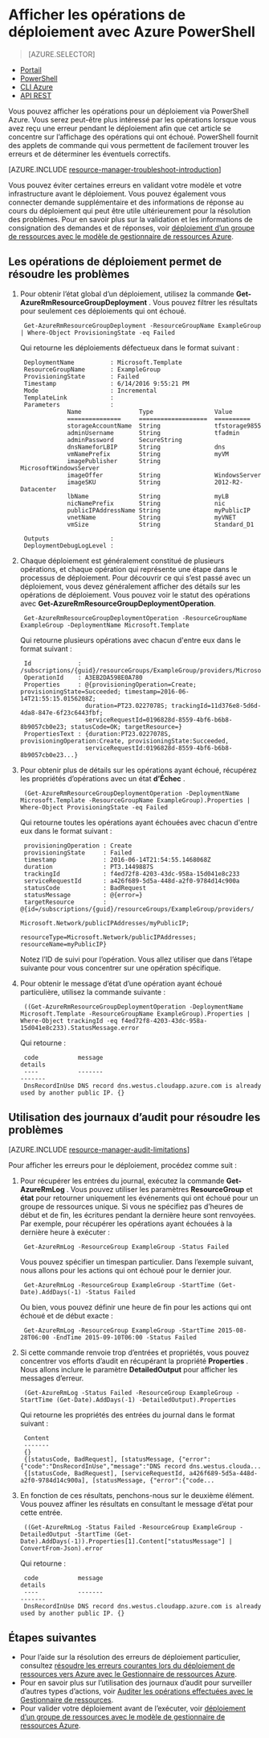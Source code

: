 <properties
   pageTitle="Afficher les opérations de déploiement avec PowerShell | Microsoft Azure"
   description="Décrit comment utiliser PowerShell Azure pour détecter les problèmes de déploiement du Gestionnaire de ressources."
   services="azure-resource-manager,virtual-machines"
   documentationCenter=""
   tags="top-support-issue"
   authors="tfitzmac"
   manager="timlt"
   editor=""/>

<tags
   ms.service="azure-resource-manager"
   ms.devlang="na"
   ms.topic="article"
   ms.tgt_pltfrm="vm-multiple"
   ms.workload="infrastructure"
   ms.date="06/14/2016"
   ms.author="tomfitz"/>

# <a name="view-deployment-operations-with-azure-powershell"></a>Afficher les opérations de déploiement avec Azure PowerShell

> [AZURE.SELECTOR]
- [Portail](resource-manager-troubleshoot-deployments-portal.md)
- [PowerShell](resource-manager-troubleshoot-deployments-powershell.md)
- [CLI Azure](resource-manager-troubleshoot-deployments-cli.md)
- [API REST](resource-manager-troubleshoot-deployments-rest.md)

Vous pouvez afficher les opérations pour un déploiement via PowerShell Azure. Vous serez peut-être plus intéressé par les opérations lorsque vous avez reçu une erreur pendant le déploiement afin que cet article se concentre sur l’affichage des opérations qui ont échoué. PowerShell fournit des applets de commande qui vous permettent de facilement trouver les erreurs et de déterminer les éventuels correctifs.

[AZURE.INCLUDE [resource-manager-troubleshoot-introduction](../includes/resource-manager-troubleshoot-introduction.md)]

Vous pouvez éviter certaines erreurs en validant votre modèle et votre infrastructure avant le déploiement. Vous pouvez également vous connecter demande supplémentaire et des informations de réponse au cours du déploiement qui peut être utile ultérieurement pour la résolution des problèmes. Pour en savoir plus sur la validation et les informations de consignation des demandes et de réponses, voir [déploiement d’un groupe de ressources avec le modèle de gestionnaire de ressources Azure](resource-group-template-deploy.md).

## <a name="use-deployment-operations-to-troubleshoot"></a>Les opérations de déploiement permet de résoudre les problèmes

1. Pour obtenir l’état global d’un déploiement, utilisez la commande **Get-AzureRmResourceGroupDeployment** . Vous pouvez filtrer les résultats pour seulement ces déploiements qui ont échoué.

        Get-AzureRmResourceGroupDeployment -ResourceGroupName ExampleGroup | Where-Object ProvisioningState -eq Failed
        
    Qui retourne les déploiements défectueux dans le format suivant :
        
        DeploymentName          : Microsoft.Template
        ResourceGroupName       : ExampleGroup
        ProvisioningState       : Failed
        Timestamp               : 6/14/2016 9:55:21 PM
        Mode                    : Incremental
        TemplateLink            :
        Parameters              :
                    Name                Type                 Value
                    ===============     ===================  ==========
                    storageAccountName  String               tfstorage9855
                    adminUsername       String               tfadmin
                    adminPassword       SecureString
                    dnsNameforLBIP      String               dns
                    vmNamePrefix        String               myVM
                    imagePublisher      String               MicrosoftWindowsServer
                    imageOffer          String               WindowsServer
                    imageSKU            String               2012-R2-Datacenter
                    lbName              String               myLB
                    nicNamePrefix       String               nic
                    publicIPAddressName String               myPublicIP
                    vnetName            String               myVNET
                    vmSize              String               Standard_D1

        Outputs                 :
        DeploymentDebugLogLevel :

2. Chaque déploiement est généralement constitué de plusieurs opérations, et chaque opération qui représente une étape dans le processus de déploiement. Pour découvrir ce qui s’est passé avec un déploiement, vous devez généralement afficher des détails sur les opérations de déploiement. Vous pouvez voir le statut des opérations avec **Get-AzureRmResourceGroupDeploymentOperation**.

        Get-AzureRmResourceGroupDeploymentOperation -ResourceGroupName ExampleGroup -DeploymentName Microsoft.Template
        
    Qui retourne plusieurs opérations avec chacun d'entre eux dans le format suivant :
        
        Id             : /subscriptions/{guid}/resourceGroups/ExampleGroup/providers/Microsoft.Resources/deployments/Microsoft.Template/operations/A3EB2DA598E0A780
        OperationId    : A3EB2DA598E0A780
        Properties     : @{provisioningOperation=Create; provisioningState=Succeeded; timestamp=2016-06-14T21:55:15.0156208Z;
                         duration=PT23.0227078S; trackingId=11d376e8-5d6d-4da8-847e-6f23c6443fbf;
                         serviceRequestId=0196828d-8559-4bf6-b6b8-8b9057cb0e23; statusCode=OK; targetResource=}
        PropertiesText : {duration:PT23.0227078S, provisioningOperation:Create, provisioningState:Succeeded,
                         serviceRequestId:0196828d-8559-4bf6-b6b8-8b9057cb0e23...}

3. Pour obtenir plus de détails sur les opérations ayant échoué, récupérez les propriétés d’opérations avec un état **d’Échec** .

        (Get-AzureRmResourceGroupDeploymentOperation -DeploymentName Microsoft.Template -ResourceGroupName ExampleGroup).Properties | Where-Object ProvisioningState -eq Failed
        
    Qui retourne toutes les opérations ayant échouées avec chacun d'entre eux dans le format suivant :
        
        provisioningOperation : Create
        provisioningState     : Failed
        timestamp             : 2016-06-14T21:54:55.1468068Z
        duration              : PT3.1449887S
        trackingId            : f4ed72f8-4203-43dc-958a-15d041e8c233
        serviceRequestId      : a426f689-5d5a-448d-a2f0-9784d14c900a
        statusCode            : BadRequest
        statusMessage         : @{error=}
        targetResource        : @{id=/subscriptions/{guid}/resourceGroups/ExampleGroup/providers/
                                Microsoft.Network/publicIPAddresses/myPublicIP;
                                resourceType=Microsoft.Network/publicIPAddresses; resourceName=myPublicIP}

    Notez l’ID de suivi pour l’opération. Vous allez utiliser que dans l’étape suivante pour vous concentrer sur une opération spécifique.

4. Pour obtenir le message d’état d’une opération ayant échoué particulière, utilisez la commande suivante :

        ((Get-AzureRmResourceGroupDeploymentOperation -DeploymentName Microsoft.Template -ResourceGroupName ExampleGroup).Properties | Where-Object trackingId -eq f4ed72f8-4203-43dc-958a-15d041e8c233).StatusMessage.error
        
    Qui retourne :
        
        code           message                                                                        details
        ----           -------                                                                        -------
        DnsRecordInUse DNS record dns.westus.cloudapp.azure.com is already used by another public IP. {}

## <a name="use-audit-logs-to-troubleshoot"></a>Utilisation des journaux d’audit pour résoudre les problèmes

[AZURE.INCLUDE [resource-manager-audit-limitations](../includes/resource-manager-audit-limitations.md)]

Pour afficher les erreurs pour le déploiement, procédez comme suit :

1. Pour récupérer les entrées du journal, exécutez la commande **Get-AzureRmLog** . Vous pouvez utiliser les paramètres **ResourceGroup** et **état** pour retourner uniquement les événements qui ont échoué pour un groupe de ressources unique. Si vous ne spécifiez pas d’heures de début et de fin, les écritures pendant la dernière heure sont renvoyées.
Par exemple, pour récupérer les opérations ayant échouées à la dernière heure à exécuter :

        Get-AzureRmLog -ResourceGroup ExampleGroup -Status Failed

    Vous pouvez spécifier un timespan particulier. Dans l’exemple suivant, nous allons pour les actions qui ont échoué pour le dernier jour. 

        Get-AzureRmLog -ResourceGroup ExampleGroup -StartTime (Get-Date).AddDays(-1) -Status Failed
      
    Ou bien, vous pouvez définir une heure de fin pour les actions qui ont échoué et de début exacte :

        Get-AzureRmLog -ResourceGroup ExampleGroup -StartTime 2015-08-28T06:00 -EndTime 2015-09-10T06:00 -Status Failed

2. Si cette commande renvoie trop d’entrées et propriétés, vous pouvez concentrer vos efforts d’audit en récupérant la propriété **Properties** . Nous allons inclure le paramètre **DetailedOutput** pour afficher les messages d’erreur.

        (Get-AzureRmLog -Status Failed -ResourceGroup ExampleGroup -StartTime (Get-Date).AddDays(-1) -DetailedOutput).Properties
        
    Qui retourne les propriétés des entrées du journal dans le format suivant :
        
        Content
        -------
        {} 
        {[statusCode, BadRequest], [statusMessage, {"error":{"code":"DnsRecordInUse","message":"DNS record dns.westus.clouda...
        {[statusCode, BadRequest], [serviceRequestId, a426f689-5d5a-448d-a2f0-9784d14c900a], [statusMessage, {"error":{"code...

3. En fonction de ces résultats, penchons-nous sur le deuxième élément. Vous pouvez affiner les résultats en consultant le message d’état pour cette entrée.

        ((Get-AzureRmLog -Status Failed -ResourceGroup ExampleGroup -DetailedOutput -StartTime (Get-Date).AddDays(-1)).Properties[1].Content["statusMessage"] | ConvertFrom-Json).error
        
    Qui retourne :
        
        code           message                                                                        details
        ----           -------                                                                        -------
        DnsRecordInUse DNS record dns.westus.cloudapp.azure.com is already used by another public IP. {}



## <a name="next-steps"></a>Étapes suivantes

- Pour l’aide sur la résolution des erreurs de déploiement particulier, consultez [résoudre les erreurs courantes lors du déploiement de ressources vers Azure avec le Gestionnaire de ressources Azure](resource-manager-common-deployment-errors.md).
- Pour en savoir plus sur l’utilisation des journaux d’audit pour surveiller d’autres types d’actions, voir [Auditer les opérations effectuées avec le Gestionnaire de ressources](resource-group-audit.md).
- Pour valider votre déploiement avant de l’exécuter, voir [déploiement d’un groupe de ressources avec le modèle de gestionnaire de ressources Azure](resource-group-template-deploy.md).

